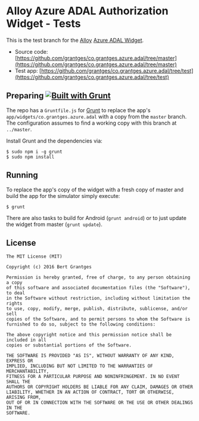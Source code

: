 # Alloy Azure ADAL Authorization Widget - Tests

This is the test branch for the [Alloy](http://appcelerator.com/alloy) [Azure ADAL Widget](https://github.com/grantges/co.grantges.azure.adal/tree/master).

* Source code: [https://github.com/grantges/co.grantges.azure.adal/tree/master](https://github.com/grantges/co.grantges.azure.adal/tree/master)
* Test app: [https://github.com/grantges/co.grantges.azure.adal/tree/test](https://github.com/grantges/co.grantges.azure.adal/tree/test)

## Preparing [![Built with Grunt](https://cdn.gruntjs.com/builtwith.png)](http://gruntjs.com/)

The repo has a `Gruntfile.js` for [Grunt](http://gruntjs.com/getting-started) to replace the app's `app/widgets/co.grantges.azure.adal` with a copy from the `master` branch. The configuration assumes to find a working copy with this branch at `../master`.

Install Grunt and the dependencies via:

	$ sudo npm i -g grunt
	$ sudo npm install

## Running
To replace the app's copy of the widget with a fresh copy of master and build the app for the simulator simply execute:

	$ grunt
	
There are also tasks to build for Android (`grunt android`) or to just update the widget from master (`grunt update`).

## License

	The MIT License (MIT)
	
	Copyright (c) 2016 Bert Grantges
	
	Permission is hereby granted, free of charge, to any person obtaining a copy
	of this software and associated documentation files (the "Software"), to deal
	in the Software without restriction, including without limitation the rights
	to use, copy, modify, merge, publish, distribute, sublicense, and/or sell
	copies of the Software, and to permit persons to whom the Software is
	furnished to do so, subject to the following conditions:
	
	The above copyright notice and this permission notice shall be included in all
	copies or substantial portions of the Software.
	
	THE SOFTWARE IS PROVIDED "AS IS", WITHOUT WARRANTY OF ANY KIND, EXPRESS OR
	IMPLIED, INCLUDING BUT NOT LIMITED TO THE WARRANTIES OF MERCHANTABILITY,
	FITNESS FOR A PARTICULAR PURPOSE AND NONINFRINGEMENT. IN NO EVENT SHALL THE
	AUTHORS OR COPYRIGHT HOLDERS BE LIABLE FOR ANY CLAIM, DAMAGES OR OTHER
	LIABILITY, WHETHER IN AN ACTION OF CONTRACT, TORT OR OTHERWISE, ARISING FROM,
	OUT OF OR IN CONNECTION WITH THE SOFTWARE OR THE USE OR OTHER DEALINGS IN THE
	SOFTWARE.
